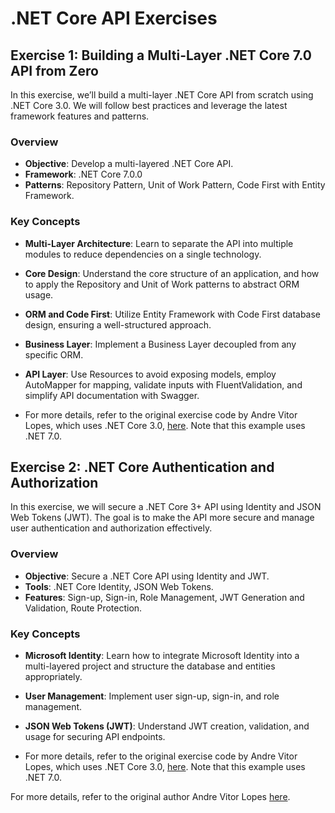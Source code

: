 # .NET Core API Exercises

## Exercise 1: Building a Multi-Layer .NET Core 7.0 API from Zero

In this exercise, we’ll build a multi-layer .NET Core API from scratch using .NET Core 3.0. We will follow best practices and leverage the latest framework features and patterns.

### Overview

- **Objective**: Develop a multi-layered .NET Core API.
- **Framework**: .NET Core 7.0.0
- **Patterns**: Repository Pattern, Unit of Work Pattern, Code First with Entity Framework.

### Key Concepts

- **Multi-Layer Architecture**: Learn to separate the API into multiple modules to reduce dependencies on a single technology.
- **Core Design**: Understand the core structure of an application, and how to apply the Repository and Unit of Work patterns to abstract ORM usage.
- **ORM and Code First**: Utilize Entity Framework with Code First database design, ensuring a well-structured approach.
- **Business Layer**: Implement a Business Layer decoupled from any specific ORM.
- **API Layer**: Use Resources to avoid exposing models, employ AutoMapper for mapping, validate inputs with FluentValidation, and simplify API documentation with Swagger.

- For more details, refer to the original exercise code by Andre Vitor Lopes, which uses .NET Core 3.0, [here](https://github.com/alopes2/Medium-MyMusic). Note that this example uses .NET 7.0.

## Exercise 2: .NET Core Authentication and Authorization

In this exercise, we will secure a .NET Core 3+ API using Identity and JSON Web Tokens (JWT). The goal is to make the API more secure and manage user authentication and authorization effectively.

### Overview

- **Objective**: Secure a .NET Core API using Identity and JWT.
- **Tools**: .NET Core Identity, JSON Web Tokens.
- **Features**: Sign-up, Sign-in, Role Management, JWT Generation and Validation, Route Protection.

### Key Concepts

- **Microsoft Identity**: Learn how to integrate Microsoft Identity into a multi-layered project and structure the database and entities appropriately.
- **User Management**: Implement user sign-up, sign-in, and role management.
- **JSON Web Tokens (JWT)**: Understand JWT creation, validation, and usage for securing API endpoints.

- For more details, refer to the original exercise code by Andre Vitor Lopes, which uses .NET Core 3.0, [here](https://github.com/alopes2/Medium-MyMusic-Identity). Note that this example uses .NET 7.0.

For more details, refer to the original author Andre Vitor Lopes [here](https://blog.andrevitorlopes.com/).

